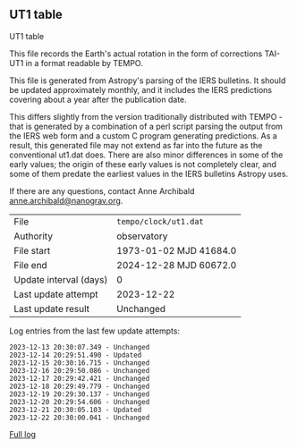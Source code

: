 
## UT1 table

UT1 table

This file records the Earth's actual rotation in the form of
corrections TAI-UT1 in a format readable by TEMPO.

This file is generated from Astropy's parsing of the IERS
bulletins. It should be updated approximately monthly, and it
includes the IERS predictions covering about a year after the
publication date.

This differs slightly from the version traditionally distributed
with TEMPO - that is generated by a combination of a perl script
parsing the output from the IERS web form and a custom C program
generating predictions. As a result, this generated file may not
extend as far into the future as the conventional ut1.dat does.
There are also minor differences in some of the early values; the
origin of these early values is not completely clear, and some of
them predate the earliest values in the IERS bulletins Astropy uses.

If there are any questions, contact Anne Archibald
<anne.archibald@nanograv.org>.

|     |     |
|:--- |:--- |
| File | `tempo/clock/ut1.dat` |
| Authority | observatory |
| File start | 1973-01-02 MJD 41684.0 |
| File end | 2024-12-28 MJD 60672.0 |
| Update interval (days) | 0 |
| Last update attempt | 2023-12-22 |
| Last update result | Unchanged |

Log entries from the last few update attempts:
```
2023-12-13 20:30:07.349 - Unchanged
2023-12-14 20:29:51.490 - Updated
2023-12-15 20:30:16.715 - Unchanged
2023-12-16 20:29:50.086 - Unchanged
2023-12-17 20:29:42.421 - Unchanged
2023-12-18 20:29:49.779 - Unchanged
2023-12-19 20:29:30.137 - Unchanged
2023-12-20 20:29:54.606 - Unchanged
2023-12-21 20:30:05.103 - Updated
2023-12-22 20:30:00.041 - Unchanged
```
[Full log](https://raw.githubusercontent.com/ipta/pulsar-clock-corrections/main/log/tempo/clock/ut1.dat.log)
